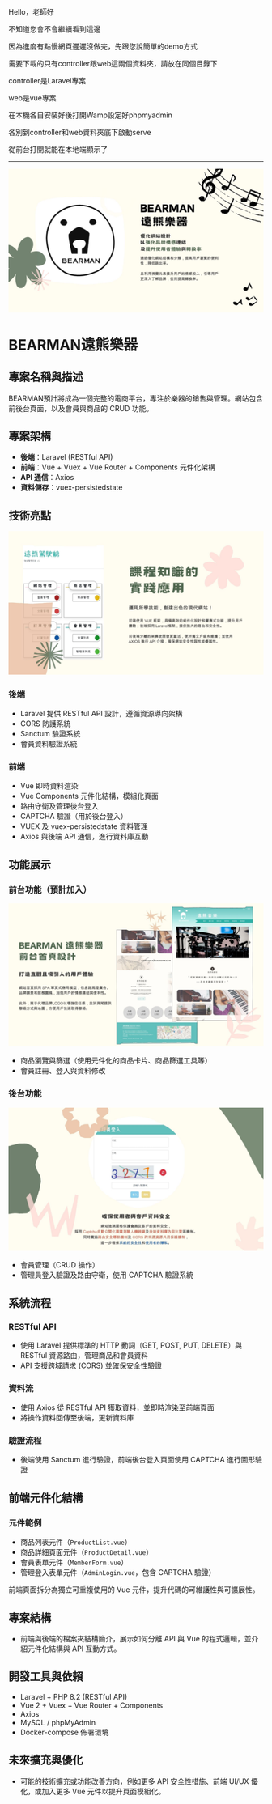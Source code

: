 Hello，老師好

不知道您會不會繼續看到這邊

因為進度有點慢網頁遲遲沒做完，先跟您說簡單的demo方式


需要下載的只有controller跟web這兩個資料夾，請放在同個目錄下

controller是Laravel專案

web是vue專案


在本機各自安裝好後打開Wamp設定好phpmyadmin

各別到controller和web資料夾底下啟動serve

從前台打開就能在本地端顯示了


---
![image](https://github.com/appleDooog/bearman/blob/main/image/2.jpg)

# BEARMAN遠熊樂器

## 專案名稱與描述
BEARMAN預計將成為一個完整的電商平台，專注於樂器的銷售與管理。網站包含前後台頁面，以及會員與商品的 CRUD 功能。

## 專案架構
- **後端**：Laravel (RESTful API)
- **前端**：Vue + Vuex + Vue Router + Components 元件化架構
- **API 通信**：Axios
- **資料儲存**：vuex-persistedstate

## 技術亮點
![image](https://github.com/appleDooog/bearman/blob/main/image/5.jpg)
### 後端
- Laravel 提供 RESTful API 設計，遵循資源導向架構
- CORS 防護系統
- Sanctum 驗證系統
- 會員資料驗證系統

### 前端
- Vue 即時資料渲染
- Vue Components 元件化結構，模組化頁面
- 路由守衛及管理後台登入
- CAPTCHA 驗證（用於後台登入）
- VUEX 及 vuex-persistedstate 資料管理
- Axios 與後端 API 通信，進行資料庫互動

## 功能展示
### 前台功能（預計加入）
![image](https://github.com/appleDooog/bearman/blob/main/image/3.jpg)
- 商品瀏覽與篩選（使用元件化的商品卡片、商品篩選工具等）
- 會員註冊、登入與資料修改

### 後台功能
![image](https://github.com/appleDooog/bearman/blob/main/image/4.jpg)
- 會員管理（CRUD 操作）
- 管理員登入驗證及路由守衛，使用 CAPTCHA 驗證系統

## 系統流程
### RESTful API
- 使用 Laravel 提供標準的 HTTP 動詞（GET, POST, PUT, DELETE）與 RESTful 資源路由，管理商品和會員資料
- API 支援跨域請求 (CORS) 並確保安全性驗證

### 資料流
- 使用 Axios 從 RESTful API 獲取資料，並即時渲染至前端頁面
- 將操作資料回傳至後端，更新資料庫

### 驗證流程
- 後端使用 Sanctum 進行驗證，前端後台登入頁面使用 CAPTCHA 進行圖形驗證

## 前端元件化結構
### 元件範例
- 商品列表元件（`ProductList.vue`）
- 商品詳細頁面元件（`ProductDetail.vue`）
- 會員表單元件（`MemberForm.vue`）
- 管理登入表單元件（`AdminLogin.vue`，包含 CAPTCHA 驗證）

前端頁面拆分為獨立可重複使用的 Vue 元件，提升代碼的可維護性與可擴展性。

## 專案結構
- 前端與後端的檔案夾結構簡介，展示如何分離 API 與 Vue 的程式邏輯，並介紹元件化結構與 API 互動方式。

## 開發工具與依賴
- Laravel + PHP 8.2 (RESTful API)
- Vue 2 + Vuex + Vue Router + Components
- Axios
- MySQL / phpMyAdmin
- Docker-compose 佈署環境

## 未來擴充與優化
- 可能的技術擴充或功能改善方向，例如更多 API 安全性措施、前端 UI/UX 優化，或加入更多 Vue 元件以提升頁面模組化。
